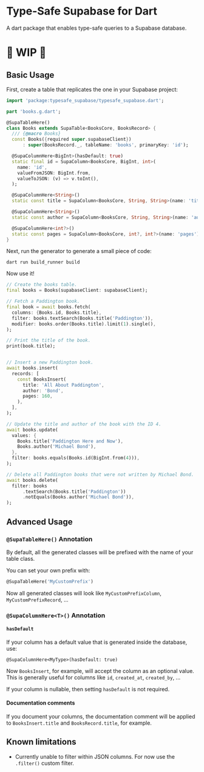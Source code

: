 # Type-Safe Supabase for Dart
A dart package that enables type-safe queries to a Supabase database.

# 🚧 WIP 🚧

## Basic Usage
First, create a table that replicates the one in your Supabase project:
``` dart
import 'package:typesafe_supabase/typesafe_supabase.dart';

part 'books.g.dart';

@SupaTableHere()
class Books extends SupaTable<BooksCore, BooksRecord> {
  /// {@macro Books}
  const Books({required super.supabaseClient})
      : super(BooksRecord._, tableName: 'books', primaryKey: 'id');

  @SupaColumnHere<BigInt>(hasDefault: true)
  static final id = SupaColumn<BooksCore, BigInt, int>(
    name: 'id',
    valueFromJSON: BigInt.from,
    valueToJSON: (v) => v.toInt(),
  );

  @SupaColumnHere<String>()
  static const title = SupaColumn<BooksCore, String, String>(name: 'title');

  @SupaColumnHere<String>()
  static const author = SupaColumn<BooksCore, String, String>(name: 'author');

  @SupaColumnHere<int?>()
  static const pages = SupaColumn<BooksCore, int?, int?>(name: 'pages');
}
```

Next, run the generator to generate a small piece of code:
```
dart run build_runner build
```

Now use it!
``` dart
// Create the books table.
final books = Books(supabaseClient: supabaseClient);

// Fetch a Paddington book.
final book = await books.fetch(
  columns: {Books.id, Books.title},
  filter: books.textSearch(Books.title('Paddington')),
  modifier: books.order(Books.title).limit(1).single(),
);

// Print the title of the book.
print(book.title);


// Insert a new Paddington book.
await books.insert(
  records: [
    const BooksInsert(
      title: 'All About Paddington',
      author: 'Bond',
      pages: 160,
    ),
  ],
);

// Update the title and author of the book with the ID 4.
await books.update(
  values: {
    Books.title('Paddington Here and Now'),
    Books.author('Michael Bond'),
  },
  filter: books.equals(Books.id(BigInt.from(4))),
);

// Delete all Paddington books that were not written by Michael Bond.
await books.delete(
  filter: books
      .textSearch(Books.title('Paddington'))
      .notEquals(Books.author('Michael Bond')),
);
```

## Advanced Usage
### `@SupaTableHere()` Annotation
By default, all the generated classes will be prefixed with the name of your table class.

You can set your own prefix with:
``` dart
@SupaTableHere('MyCustomPrefix')
```

Now all generated classes will look like `MyCustomPrefixColumn`, `MyCustomPrefixRecord`, ...

### `@SupaColumnHere<T>()` Annotation
#### `hasDefault`
If your column has a default value that is generated inside the database, use:
```
@SupaColumnHere<MyType>(hasDefault: true)
```

Now `BooksInsert`, for example, will accept the column as an optional value. This is generally useful for columns like `id`, `created_at`, `created_by`, ...

If your column is nullable, then setting `hasDefault` is not required.

#### Documentation comments
If you document your columns, the documentation comment will be applied to `BooksInsert.title` and `BooksRecord.title`, for example.


## Known limitations
- Currently unable to filter within JSON columns. For now use the `.filter()` custom filter.
